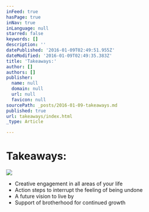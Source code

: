 ```yaml
---
inFeed: true
hasPage: true
inNav: true
inLanguage: null
starred: false
keywords: []
description: ''
datePublished: '2016-01-09T02:49:51.955Z'
dateModified: '2016-01-09T02:49:35.383Z'
title: 'Takeaways:'
author: []
authors: []
publisher:
  name: null
  domain: null
  url: null
  favicon: null
sourcePath: _posts/2016-01-09-takeaways.md
published: true
url: takeaways/index.html
_type: Article

---
```

# Takeaways:
![](https://the-grid-user-content.s3-us-west-2.amazonaws.com/645a35a5-73ab-485a-8d04-a37aecb18c27.jpg)

* Creative engagement in all areas of your life
* Action steps to interrupt the feeling of being undone
* A future vision to live by
* Support of brotherhood for continued growth